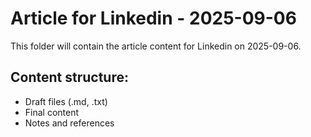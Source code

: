 # Article for Linkedin - 2025-09-06

This folder will contain the article content for Linkedin on 2025-09-06.

## Content structure:
- Draft files (.md, .txt)
- Final content
- Notes and references
